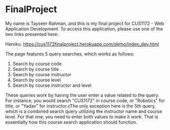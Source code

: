 # FinalProject
My name is Tayseer Rahman, and this is my final project for CUS1172 - Web Application Development. To access this application, please use one of the two links presented here:

Heroku: https://cus1172finalproject.herokuapp.com/demo/index_dev.html

The page features 5 query searches, which works as follows:
1. Search by course code
2. Search by course title
3. Search by course instructor
4. Search by course level
5. Search by course instructor and level

These queries work by having the user enter a value related to the query. For instance, you would search "CUS1172" in course code, or "Robotics" for title, or "Yadav" for instructor.cThe only exception here is the 5th query, which is a combined search query utilizing the instructor name and course level. For that one, you need to enter both values to make it work. That is essentially how this course search application should function.
